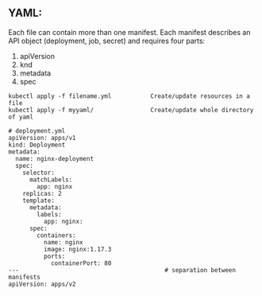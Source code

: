 ## YAML:
Each file can contain more than one manifest. Each manifest describes an API object (deployment, job, secret) and requires four parts:
1) apiVersion
2) knd
3) metadata
4) spec

```
kubectl apply -f filename.yml           Create/update resources in a file
kubectl apply -f myyaml/                Create/update whole directory of yaml
```

```
# deployment.yml
apiVersion: apps/v1
kind: Deployment
metadata:
  name: nginx-deployment
  spec:
    selector:
      matchLabels:
        app: nginx
    replicas: 2
    template:
      metadata:
        labels:
          app: nginx:
      spec:
        containers:
          name: nginx
          image: nginx:1.17.3
          ports:
            containerPort: 80
---                                         # separation between manifests
apiVersion: apps/v2
```
